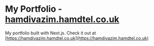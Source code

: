 # My Portfolio - [hamdivazim.hamdtel.co.uk](https://hamdivazim.hamdtel.co.uk)
My portfolio built with Next.js. Check it out at [https://hamdivazim.hamdtel.co.uk](https://hamdivazim.hamdtel.co.uk)

